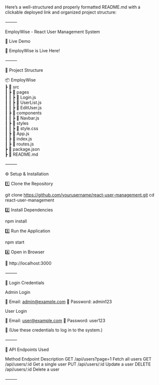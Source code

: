 Here’s a well-structured and properly formatted README.md with a clickable deployed link and organized project structure:

⸻

EmployWise - React User Management System

🚀 Live Demo

🔗 EmployWise is Live Here!

⸻

📂 Project Structure

📦 EmployWise  
 ┣ 📂 src  
 ┃ ┣ 📂 pages  
 ┃ ┃ ┣ 📄 Login.js  
 ┃ ┃ ┣ 📄 UserList.js  
 ┃ ┃ ┣ 📄 EditUser.js  
 ┃ ┣ 📂 components  
 ┃ ┃ ┣ 📄 Navbar.js  
 ┃ ┣ 📂 styles  
 ┃ ┃ ┣ 📄 style.css  
 ┃ ┣ 📄 App.js  
 ┃ ┣ 📄 index.js  
 ┃ ┣ 📄 routes.js  
 ┣ 📄 package.json  
 ┣ 📄 README.md  



⸻

⚙️ Setup & Installation

1️⃣ Clone the Repository

git clone https://github.com/yourusername/react-user-management.git
cd react-user-management

2️⃣ Install Dependencies

npm install

3️⃣ Run the Application

npm start

4️⃣ Open in Browser

🔗 http://localhost:3000

⸻

🔑 Login Credentials

Admin Login

📧 Email: admin@example.com
🔑 Password: admin123

User Login

📧 Email: user@example.com
🔑 Password: user123

📝 (Use these credentials to log in to the system.)

⸻

📌 API Endpoints Used

Method	Endpoint	Description
GET	/api/users?page=1	Fetch all users
GET	/api/users/:id	Get a single user
PUT	/api/users/:id	Update a user
DELETE	/api/users/:id	Delete a user



⸻
